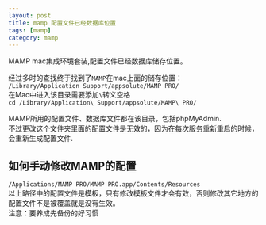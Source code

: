 ```yaml
---
layout: post
title: mamp 配置文件已经数据库位置
tags: [mamp]
category: mamp
---
```

MAMP mac集成环境套装,配置文件已经数据库储存位置。


经过多时的查找终于找到了`MAMP`在mac上面的储存位置：  
`/Library/Application Support/appsolute/MAMP PRO/`  
在Mac中进入该目录需要添加`\`转义空格  
`cd /Library/Application\ Support/appsolute/MAMP\ PRO/`

MAMP所用的配置文件、数据库文件都在该目录，包括phpMyAdmin.  
不过更改这个文件夹里面的配置文件是无效的，因为在每次服务重新重启的时候，会重新生成配置文件.

## 如何手动修改MAMP的配置
`/Applications/MAMP PRO/MAMP PRO.app/Contents/Resources`  
以上路径中的配置文件是模板，只有修改模板文件才会有效，否则修改其它地方的配置文件不是被覆盖就是没有生效。  
注意：要养成先备份的好习惯